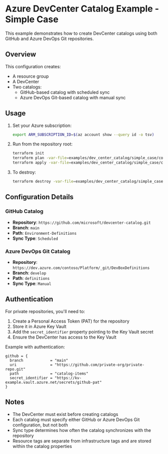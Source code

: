 # Azure DevCenter Catalog Example - Simple Case

This example demonstrates how to create DevCenter catalogs using both GitHub and Azure DevOps Git repositories.

## Overview

This configuration creates:
- A resource group
- A DevCenter
- Two catalogs:
  - GitHub-based catalog with scheduled sync
  - Azure DevOps Git-based catalog with manual sync

## Usage

1. Set your Azure subscription:
   ```bash
   export ARM_SUBSCRIPTION_ID=$(az account show --query id -o tsv)
   ```

2. Run from the repository root:
   ```bash
   terraform init
   terraform plan -var-file=examples/dev_center_catalog/simple_case/configuration.tfvars
   terraform apply -var-file=examples/dev_center_catalog/simple_case/configuration.tfvars
   ```

3. To destroy:
   ```bash
   terraform destroy -var-file=examples/dev_center_catalog/simple_case/configuration.tfvars
   ```

## Configuration Details

### GitHub Catalog
- **Repository**: `https://github.com/microsoft/devcenter-catalog.git`
- **Branch**: `main`
- **Path**: `Environment-Definitions`
- **Sync Type**: `Scheduled`

### Azure DevOps Git Catalog
- **Repository**: `https://dev.azure.com/contoso/Platform/_git/DevBoxDefinitions`
- **Branch**: `develop`
- **Path**: `definitions`
- **Sync Type**: `Manual`

## Authentication

For private repositories, you'll need to:
1. Create a Personal Access Token (PAT) for the repository
2. Store it in Azure Key Vault
3. Add the `secret_identifier` property pointing to the Key Vault secret
4. Ensure the DevCenter has access to the Key Vault

Example with authentication:
```hcl
github = {
  branch            = "main"
  uri               = "https://github.com/private-org/private-repo.git"
  path              = "catalog-items"
  secret_identifier = "https://kv-example.vault.azure.net/secrets/github-pat"
}
```

## Notes

- The DevCenter must exist before creating catalogs
- Each catalog must specify either GitHub or Azure DevOps Git configuration, but not both
- Sync type determines how often the catalog synchronizes with the repository
- Resource tags are separate from infrastructure tags and are stored within the catalog properties
